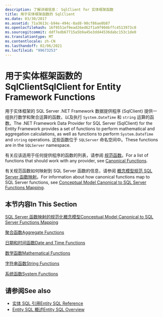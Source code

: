 ```yaml
---
description: 了解详细信息： SqlClient for 实体框架函数
title: 用于实体框架函数的 SqlClient
ms.date: 03/30/2017
ms.assetid: 71a3613c-b94e-494c-8ad8-90cf86ae0b87
ms.openlocfilehash: 16f9551ef9ead26ed62f1a9f904bffc4513973c0
ms.sourcegitcommit: ddf7edb67715a5b9a45e3dd44536dabc153c1de0
ms.translationtype: MT
ms.contentlocale: zh-CN
ms.lasthandoff: 02/06/2021
ms.locfileid: "99673253"
---
```

# <a name="sqlclient-for-entity-framework-functions"></a><span data-ttu-id="48f50-103">用于实体框架函数的 SqlClient</span><span class="sxs-lookup"><span data-stu-id="48f50-103">SqlClient for Entity Framework Functions</span></span>

<span data-ttu-id="48f50-104">用于实体框架的 SQL Server .NET Framework 数据提供程序 (SqlClient) 提供一组执行数学和聚合运算的函数，以及执行 `System.DateTime` 和 `string` 运算的函数。</span><span class="sxs-lookup"><span data-stu-id="48f50-104">The .NET Framework Data Provider for SQL Server (SqlClient) for the Entity Framework provides a set of functions to perform mathematical and aggregation calculations, as well as functions to perform `System.DateTime` and `string` operations.</span></span> <span data-ttu-id="48f50-105">这些函数位于 `SQLServer` 命名空间中。</span><span class="sxs-lookup"><span data-stu-id="48f50-105">These functions are in the `SQLServer` namespace.</span></span>  
  
 <span data-ttu-id="48f50-106">有关应该适用于任何提供程序的函数的列表，请参阅 [规范函数](./language-reference/canonical-functions.md)。</span><span class="sxs-lookup"><span data-stu-id="48f50-106">For a list of functions that should work with any provider, see [Canonical Functions](./language-reference/canonical-functions.md).</span></span>  
  
 <span data-ttu-id="48f50-107">有关规范函数如何映射到 SQL Server 函数的信息，请参阅 [概念模型规范 SQL Server 函数映射](conceptual-model-canonical-to-sql-server-functions-mapping.md)。</span><span class="sxs-lookup"><span data-stu-id="48f50-107">For information about how canonical functions map to SQL Server functions, see [Conceptual Model Canonical to SQL Server Functions Mapping](conceptual-model-canonical-to-sql-server-functions-mapping.md).</span></span>  
  
## <a name="in-this-section"></a><span data-ttu-id="48f50-108">本节内容</span><span class="sxs-lookup"><span data-stu-id="48f50-108">In This Section</span></span>  

 [<span data-ttu-id="48f50-109">SQL Server 函数映射的规范化概念模型</span><span class="sxs-lookup"><span data-stu-id="48f50-109">Conceptual Model Canonical to SQL Server Functions Mapping</span></span>](conceptual-model-canonical-to-sql-server-functions-mapping.md)  
  
 [<span data-ttu-id="48f50-110">聚合函数</span><span class="sxs-lookup"><span data-stu-id="48f50-110">Aggregate Functions</span></span>](aggregate-functions-sqlclient-for-entity-framework.md)  
  
 [<span data-ttu-id="48f50-111">日期和时间函数</span><span class="sxs-lookup"><span data-stu-id="48f50-111">Date and Time Functions</span></span>](date-and-time-functions.md)  
  
 [<span data-ttu-id="48f50-112">数学函数</span><span class="sxs-lookup"><span data-stu-id="48f50-112">Mathematical Functions</span></span>](mathematical-functions.md)  
  
 [<span data-ttu-id="48f50-113">字符串函数</span><span class="sxs-lookup"><span data-stu-id="48f50-113">String Functions</span></span>](string-functions.md)  
  
 [<span data-ttu-id="48f50-114">系统函数</span><span class="sxs-lookup"><span data-stu-id="48f50-114">System Functions</span></span>](system-functions.md)  
  
## <a name="see-also"></a><span data-ttu-id="48f50-115">请参阅</span><span class="sxs-lookup"><span data-stu-id="48f50-115">See also</span></span>

- [<span data-ttu-id="48f50-116">实体 SQL 引用</span><span class="sxs-lookup"><span data-stu-id="48f50-116">Entity SQL Reference</span></span>](./language-reference/entity-sql-reference.md)
- [<span data-ttu-id="48f50-117">Entity SQL 概述</span><span class="sxs-lookup"><span data-stu-id="48f50-117">Entity SQL Overview</span></span>](./language-reference/entity-sql-overview.md)
